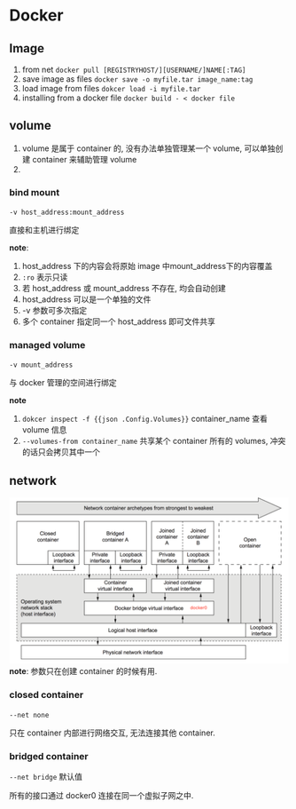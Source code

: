 # Docker 

## Image
1. from net `docker pull [REGISTRYHOST/][USERNAME/]NAME[:TAG]`
2. save image as files `docker save -o myfile.tar image_name:tag`
3. load image from files `dokcer load -i myfile.tar`
3. installing from a docker file `docker build - < docker file`


## volume
1. volume 是属于 container 的, 没有办法单独管理某一个 volume, 可以单独创建 container 来辅助管理 volume
2. 

### bind mount
`-v host_address:mount_address`

直接和主机进行绑定

**note**: 

1. host_address 下的内容会将原始 image 中mount_address下的内容覆盖
2. `:ro` 表示只读
3. 若 host_address 或 mount_address 不存在, 均会自动创建
4. host_address 可以是一个单独的文件
5. -v 参数可多次指定
6. 多个 container 指定同一个 host_address 即可文件共享


### managed volume
`-v mount_address`

与 docker 管理的空间进行绑定

**note**

1. `dokcer inspect -f {{json .Config.Volumes}}` container_name 查看 volume 信息
2. `--volumes-from container_name` 共享某个 container 所有的 volumes, 冲突的话只会拷贝其中一个

## network
![](/assets/QQ20161014-0@2x.png)
**note**: 参数只在创建 container 的时候有用.

### closed container
`--net none`

只在 container 内部进行网络交互, 无法连接其他 container.

### bridged container
`--net bridge` 默认值

所有的接口通过 docker0 连接在同一个虚拟子网之中.



